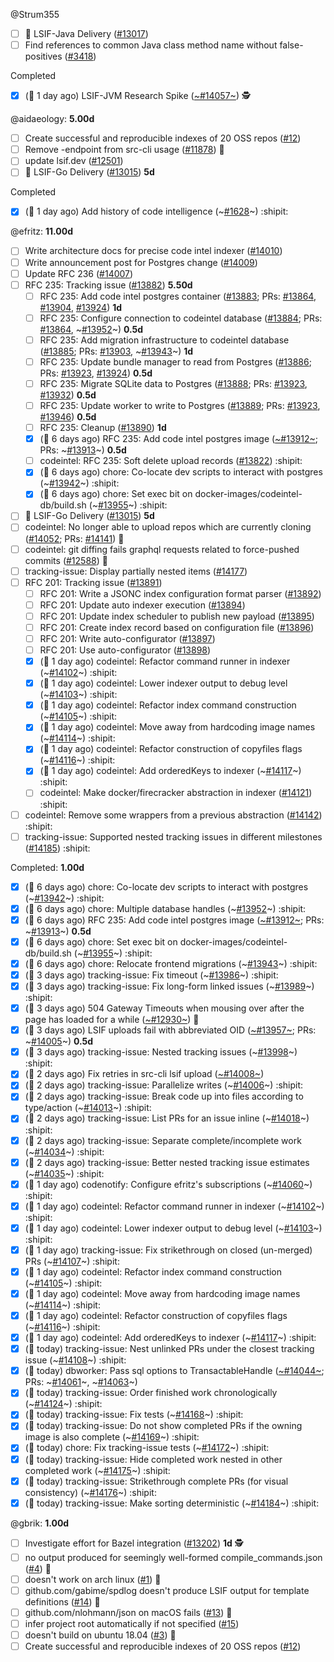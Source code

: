 
<!-- BEGIN ASSIGNEE: Strum355 -->
@Strum355

- [ ] 🚚 LSIF-Java Delivery  ([#13017](https://github.com/sourcegraph/sourcegraph/issues/13017)) 
- [ ] Find references to common Java class method name without false-positives ([#3418](https://github.com/sourcegraph/sourcegraph/issues/3418)) 

Completed
- [x] (🏁 1 day ago) LSIF-JVM Research Spike ([~#14057~](https://github.com/sourcegraph/sourcegraph/issues/14057)) 🕵️
<!-- END ASSIGNEE -->

<!-- BEGIN ASSIGNEE: aidaeology -->
@aidaeology: __5.00d__

- [ ] Create successful and reproducible indexes of 20 OSS repos ([#12](https://github.com/sourcegraph/lsif-clang/issues/12)) 
- [ ] Remove -endpoint from src-cli usage ([#11878](https://github.com/sourcegraph/sourcegraph/issues/11878)) 🧶
- [ ] update lsif.dev ([#12501](https://github.com/sourcegraph/sourcegraph/issues/12501)) 
- [ ] 🚚 LSIF-Go Delivery ([#13015](https://github.com/sourcegraph/sourcegraph/issues/13015)) __5d__ 

Completed
- [x] (🏁 1 day ago) Add history of code intelligence (~[#1628](https://github.com/sourcegraph/about/pull/1628)~) :shipit:
<!-- END ASSIGNEE -->

<!-- BEGIN ASSIGNEE: efritz -->
@efritz: __11.00d__

- [ ] Write architecture docs for precise code intel indexer ([#14010](https://github.com/sourcegraph/sourcegraph/issues/14010)) 
- [ ] Write announcement post for Postgres change ([#14009](https://github.com/sourcegraph/sourcegraph/issues/14009)) 
- [ ] Update RFC 236 ([#14007](https://github.com/sourcegraph/sourcegraph/issues/14007)) 
- [ ] RFC 235: Tracking issue ([#13882](https://github.com/sourcegraph/sourcegraph/issues/13882)) __5.50d__ 
  - [ ] RFC 235: Add code intel postgres container ([#13883](https://github.com/sourcegraph/sourcegraph/issues/13883); PRs: [#13864](https://github.com/sourcegraph/sourcegraph/pull/13864), [#13904](https://github.com/sourcegraph/sourcegraph/pull/13904), [#13924](https://github.com/sourcegraph/sourcegraph/pull/13924)) __1d__ 
  - [ ] RFC 235: Configure connection to codeintel database ([#13884](https://github.com/sourcegraph/sourcegraph/issues/13884); PRs: [#13864](https://github.com/sourcegraph/sourcegraph/pull/13864), ~[#13952](https://github.com/sourcegraph/sourcegraph/pull/13952)~) __0.5d__ 
  - [ ] RFC 235: Add migration infrastructure to codeintel database ([#13885](https://github.com/sourcegraph/sourcegraph/issues/13885); PRs: [#13903](https://github.com/sourcegraph/sourcegraph/pull/13903), ~[#13943](https://github.com/sourcegraph/sourcegraph/pull/13943)~) __1d__ 
  - [ ] RFC 235: Update bundle manager to read from Postgres ([#13886](https://github.com/sourcegraph/sourcegraph/issues/13886); PRs: [#13923](https://github.com/sourcegraph/sourcegraph/pull/13923), [#13924](https://github.com/sourcegraph/sourcegraph/pull/13924)) __0.5d__ 
  - [ ] RFC 235: Migrate SQLite data to Postgres ([#13888](https://github.com/sourcegraph/sourcegraph/issues/13888); PRs: [#13923](https://github.com/sourcegraph/sourcegraph/pull/13923), [#13932](https://github.com/sourcegraph/sourcegraph/pull/13932)) __0.5d__ 
  - [ ] RFC 235: Update worker to write to Postgres ([#13889](https://github.com/sourcegraph/sourcegraph/issues/13889); PRs: [#13923](https://github.com/sourcegraph/sourcegraph/pull/13923), [#13946](https://github.com/sourcegraph/sourcegraph/pull/13946)) __0.5d__ 
  - [ ] RFC 235: Cleanup ([#13890](https://github.com/sourcegraph/sourcegraph/issues/13890)) __1d__ 
  - [x] (🏁 6 days ago) RFC 235: Add code intel postgres image ([~#13912~](https://github.com/sourcegraph/sourcegraph/issues/13912); PRs: ~[#13913](https://github.com/sourcegraph/sourcegraph/pull/13913)~) __0.5d__ 
  - [ ] codeintel: RFC 235: Soft delete upload records ([#13822](https://github.com/sourcegraph/sourcegraph/pull/13822)) :shipit:
  - [x] (🏁 6 days ago) chore: Co-locate dev scripts to interact with postgres (~[#13942](https://github.com/sourcegraph/sourcegraph/pull/13942)~) :shipit:
  - [x] (🏁 6 days ago) chore: Set exec bit on docker-images/codeintel-db/build.sh (~[#13955](https://github.com/sourcegraph/sourcegraph/pull/13955)~) :shipit:
- [ ] 🚚 LSIF-Go Delivery ([#13015](https://github.com/sourcegraph/sourcegraph/issues/13015)) __5d__ 
- [ ] codeintel: No longer able to upload repos which are currently cloning ([#14052](https://github.com/sourcegraph/sourcegraph/issues/14052); PRs: [#14141](https://github.com/sourcegraph/sourcegraph/pull/14141)) 🐛
- [ ] codeintel: git diffing fails graphql requests related to force-pushed commits ([#12588](https://github.com/sourcegraph/sourcegraph/issues/12588)) 🧶
- [ ] tracking-issue: Display partially nested items ([#14177](https://github.com/sourcegraph/sourcegraph/issues/14177)) 
- [ ] RFC 201: Tracking issue ([#13891](https://github.com/sourcegraph/sourcegraph/issues/13891)) 
  - [ ] RFC 201: Write a JSONC index configuration format parser ([#13892](https://github.com/sourcegraph/sourcegraph/issues/13892)) 
  - [ ] RFC 201: Update auto indexer execution ([#13894](https://github.com/sourcegraph/sourcegraph/issues/13894)) 
  - [ ] RFC 201: Update index scheduler to publish new payload ([#13895](https://github.com/sourcegraph/sourcegraph/issues/13895)) 
  - [ ] RFC 201: Create index record based on configuration file ([#13896](https://github.com/sourcegraph/sourcegraph/issues/13896)) 
  - [ ] RFC 201: Write auto-configurator ([#13897](https://github.com/sourcegraph/sourcegraph/issues/13897)) 
  - [ ] RFC 201: Use auto-configurator ([#13898](https://github.com/sourcegraph/sourcegraph/issues/13898)) 
  - [x] (🏁 1 day ago) codeintel: Refactor command runner in indexer (~[#14102](https://github.com/sourcegraph/sourcegraph/pull/14102)~) :shipit:
  - [x] (🏁 1 day ago) codeintel: Lower indexer output to debug level (~[#14103](https://github.com/sourcegraph/sourcegraph/pull/14103)~) :shipit:
  - [x] (🏁 1 day ago) codeintel: Refactor index command construction (~[#14105](https://github.com/sourcegraph/sourcegraph/pull/14105)~) :shipit:
  - [x] (🏁 1 day ago) codeintel: Move away from hardcoding image names (~[#14114](https://github.com/sourcegraph/sourcegraph/pull/14114)~) :shipit:
  - [x] (🏁 1 day ago) codeintel: Refactor construction of copyfiles flags (~[#14116](https://github.com/sourcegraph/sourcegraph/pull/14116)~) :shipit:
  - [x] (🏁 1 day ago) codeintel: Add orderedKeys to indexer (~[#14117](https://github.com/sourcegraph/sourcegraph/pull/14117)~) :shipit:
  - [ ] codeintel: Make docker/firecracker abstraction in indexer ([#14121](https://github.com/sourcegraph/sourcegraph/pull/14121)) :shipit:
- [ ] codeintel: Remove some wrappers from a previous abstraction ([#14142](https://github.com/sourcegraph/sourcegraph/pull/14142)) :shipit:
- [ ] tracking-issue: Supported nested tracking issues in different milestones ([#14185](https://github.com/sourcegraph/sourcegraph/pull/14185)) :shipit:

Completed: __1.00d__
- [x] (🏁 6 days ago) chore: Co-locate dev scripts to interact with postgres (~[#13942](https://github.com/sourcegraph/sourcegraph/pull/13942)~) :shipit:
- [x] (🏁 6 days ago) chore: Multiple database handles (~[#13952](https://github.com/sourcegraph/sourcegraph/pull/13952)~) :shipit:
- [x] (🏁 6 days ago) RFC 235: Add code intel postgres image ([~#13912~](https://github.com/sourcegraph/sourcegraph/issues/13912); PRs: ~[#13913](https://github.com/sourcegraph/sourcegraph/pull/13913)~) __0.5d__ 
- [x] (🏁 6 days ago) chore: Set exec bit on docker-images/codeintel-db/build.sh (~[#13955](https://github.com/sourcegraph/sourcegraph/pull/13955)~) :shipit:
- [x] (🏁 6 days ago) chore: Relocate frontend migrations (~[#13943](https://github.com/sourcegraph/sourcegraph/pull/13943)~) :shipit:
- [x] (🏁 3 days ago) tracking-issue: Fix timeout (~[#13986](https://github.com/sourcegraph/sourcegraph/pull/13986)~) :shipit:
- [x] (🏁 3 days ago) tracking-issue: Fix long-form linked issues (~[#13989](https://github.com/sourcegraph/sourcegraph/pull/13989)~) :shipit:
- [x] (🏁 3 days ago) 504 Gateway Timeouts when mousing over after the page has loaded for a while ([~#12930~](https://github.com/sourcegraph/sourcegraph/issues/12930)) 🐛
- [x] (🏁 3 days ago) LSIF uploads fail with abbreviated OID ([~#13957~](https://github.com/sourcegraph/sourcegraph/issues/13957); PRs: ~[#14005](https://github.com/sourcegraph/sourcegraph/pull/14005)~) __0.5d__ 
- [x] (🏁 3 days ago) tracking-issue: Nested tracking issues (~[#13998](https://github.com/sourcegraph/sourcegraph/pull/13998)~) :shipit:
- [x] (🏁 2 days ago) Fix retries in src-cli lsif upload ([~#14008~](https://github.com/sourcegraph/sourcegraph/issues/14008)) 
- [x] (🏁 2 days ago) tracking-issue: Parallelize writes (~[#14006](https://github.com/sourcegraph/sourcegraph/pull/14006)~) :shipit:
- [x] (🏁 2 days ago) tracking-issue: Break code up into files according to type/action (~[#14013](https://github.com/sourcegraph/sourcegraph/pull/14013)~) :shipit:
- [x] (🏁 2 days ago) tracking-issue: List PRs for an issue inline (~[#14018](https://github.com/sourcegraph/sourcegraph/pull/14018)~) :shipit:
- [x] (🏁 2 days ago) tracking-issue: Separate complete/incomplete work (~[#14034](https://github.com/sourcegraph/sourcegraph/pull/14034)~) :shipit:
- [x] (🏁 2 days ago) tracking-issue: Better nested tracking issue estimates (~[#14035](https://github.com/sourcegraph/sourcegraph/pull/14035)~) :shipit:
- [x] (🏁 1 day ago) codenotify: Configure efritz's subscriptions (~[#14060](https://github.com/sourcegraph/sourcegraph/pull/14060)~) :shipit:
- [x] (🏁 1 day ago) codeintel: Refactor command runner in indexer (~[#14102](https://github.com/sourcegraph/sourcegraph/pull/14102)~) :shipit:
- [x] (🏁 1 day ago) codeintel: Lower indexer output to debug level (~[#14103](https://github.com/sourcegraph/sourcegraph/pull/14103)~) :shipit:
- [x] (🏁 1 day ago) tracking-issue: Fix strikethrough on closed (un-merged) PRs (~[#14107](https://github.com/sourcegraph/sourcegraph/pull/14107)~) :shipit:
- [x] (🏁 1 day ago) codeintel: Refactor index command construction (~[#14105](https://github.com/sourcegraph/sourcegraph/pull/14105)~) :shipit:
- [x] (🏁 1 day ago) codeintel: Move away from hardcoding image names (~[#14114](https://github.com/sourcegraph/sourcegraph/pull/14114)~) :shipit:
- [x] (🏁 1 day ago) codeintel: Refactor construction of copyfiles flags (~[#14116](https://github.com/sourcegraph/sourcegraph/pull/14116)~) :shipit:
- [x] (🏁 1 day ago) codeintel: Add orderedKeys to indexer (~[#14117](https://github.com/sourcegraph/sourcegraph/pull/14117)~) :shipit:
- [x] (🏁 today) tracking-issue: Nest unlinked PRs under the closest tracking issue (~[#14108](https://github.com/sourcegraph/sourcegraph/pull/14108)~) :shipit:
- [x] (🏁 today) dbworker: Pass sql options to TransactableHandle ([~#14044~](https://github.com/sourcegraph/sourcegraph/issues/14044); PRs: ~[#14061](https://github.com/sourcegraph/sourcegraph/pull/14061)~, ~[#14063](https://github.com/sourcegraph/sourcegraph/pull/14063)~) 
- [x] (🏁 today) tracking-issue: Order finished work chronologically (~[#14124](https://github.com/sourcegraph/sourcegraph/pull/14124)~) :shipit:
- [x] (🏁 today) tracking-issue: Fix tests (~[#14168](https://github.com/sourcegraph/sourcegraph/pull/14168)~) :shipit:
- [x] (🏁 today) tracking-issue: Do not show completed PRs if the owning image is also complete (~[#14169](https://github.com/sourcegraph/sourcegraph/pull/14169)~) :shipit:
- [x] (🏁 today) chore: Fix tracking-issue tests (~[#14172](https://github.com/sourcegraph/sourcegraph/pull/14172)~) :shipit:
- [x] (🏁 today) tracking-issue: Hide completed work nested in other completed work (~[#14175](https://github.com/sourcegraph/sourcegraph/pull/14175)~) :shipit:
- [x] (🏁 today) tracking-issue: Strikethrough complete PRs (for visual consistency) (~[#14176](https://github.com/sourcegraph/sourcegraph/pull/14176)~) :shipit:
- [x] (🏁 today) tracking-issue: Make sorting deterministic (~[#14184](https://github.com/sourcegraph/sourcegraph/pull/14184)~) :shipit:
<!-- END ASSIGNEE -->

<!-- BEGIN ASSIGNEE: gbrik -->
@gbrik: __1.00d__

- [ ] Investigate effort for Bazel integration ([#13202](https://github.com/sourcegraph/sourcegraph/issues/13202)) __1d__ 🕵️
- [ ] no output produced for seemingly well-formed compile_commands.json ([#4](https://github.com/sourcegraph/lsif-clang/issues/4)) 🐛
- [ ] doesn't work on arch linux ([#1](https://github.com/sourcegraph/lsif-clang/issues/1)) 🐛
- [ ] github.com/gabime/spdlog doesn't produce LSIF output for template definitions ([#14](https://github.com/sourcegraph/lsif-clang/issues/14)) 🐛
- [ ] github.com/nlohmann/json on macOS fails ([#13](https://github.com/sourcegraph/lsif-clang/issues/13)) 🐛
- [ ] infer project root automatically if not specified ([#15](https://github.com/sourcegraph/lsif-clang/issues/15)) 
- [ ] doesn't build on ubuntu 18.04 ([#3](https://github.com/sourcegraph/lsif-clang/issues/3)) 🐛
- [ ] Create successful and reproducible indexes of 20 OSS repos ([#12](https://github.com/sourcegraph/lsif-clang/issues/12)) 
<!-- END ASSIGNEE -->

